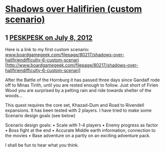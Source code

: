 # [Shadows over Halifirien (custom scenario)](https://community.fantasyflightgames.com/topic/67180-shadows-over-halifirien-custom-scenario/)

## 1 [PESKPESK on July 8, 2012](https://community.fantasyflightgames.com/topic/67180-shadows-over-halifirien-custom-scenario/?do=findComment&comment=655351)

Here is a link to my first custom scenario: www.boardgamegeek.com/filepage/80217/shadows-over-halifiriendifficulty-6-custom-scenari [http://www.boardgamegeek.com/filepage/80217/shadows-over-halifiriendifficulty-6-custom-scenari]
 

After the Battle of the Hornburg it has passed three days since Gandalf rode off to Minas Tirith, until you are rested enough to follow. Just short of Firien Wood you are surprised by a pelting rain and ride towards shelter of the woods…


This quest requires the core set, Khazad-Dum and Road to Rivendell expansions. It has been tested with 2 players.
I have tried to make some Scenario design goals (see below)
 

Scenario design goals:
• Scale with 1-4 players
• Enemy progress as factor
• Boss fight at the end
• Accurate Middle earth information, connection to the movies
• Base adventure on a partly on an exciting adventure pack.

I shall be fun to hear what you think.
 

